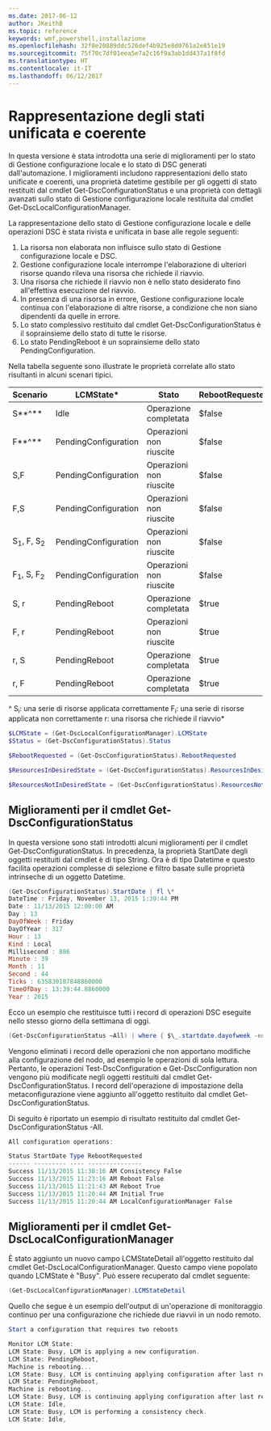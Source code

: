 ```yaml
---
ms.date: 2017-06-12
author: JKeithB
ms.topic: reference
keywords: wmf,powershell,installazione
ms.openlocfilehash: 32f8e20889ddc526def4b925e8d0761a2e851e19
ms.sourcegitcommit: 75f70c7df01eea5e7a2c16f9a3ab1dd437a1f8fd
ms.translationtype: HT
ms.contentlocale: it-IT
ms.lasthandoff: 06/12/2017
---
```

# <a name="unified-and-consistent-state-and-status-representation"></a>Rappresentazione degli stati unificata e coerente

In questa versione è stata introdotta una serie di miglioramenti per lo stato di Gestione configurazione locale e lo stato di DSC generati dall'automazione. I miglioramenti includono rappresentazioni dello stato unificate e coerenti, una proprietà datetime gestibile per gli oggetti di stato restituiti dal cmdlet Get-DscConfigurationStatus e una proprietà con dettagli avanzati sullo stato di Gestione configurazione locale restituita dal cmdlet Get-DscLocalConfigurationManager.

La rappresentazione dello stato di Gestione configurazione locale e delle operazioni DSC è stata rivista e unificata in base alle regole seguenti:
1.  La risorsa non elaborata non influisce sullo stato di Gestione configurazione locale e DSC.
2.  Gestione configurazione locale interrompe l'elaborazione di ulteriori risorse quando rileva una risorsa che richiede il riavvio.
3.  Una risorsa che richiede il riavvio non è nello stato desiderato fino all'effettiva esecuzione del riavvio.
4.  In presenza di una risorsa in errore, Gestione configurazione locale continua con l'elaborazione di altre risorse, a condizione che non siano dipendenti da quelle in errore.
5.  Lo stato complessivo restituito dal cmdlet Get-DscConfigurationStatus è il soprainsieme dello stato di tutte le risorse.
6.  Lo stato PendingReboot è un soprainsieme dello stato PendingConfiguration.

Nella tabella seguente sono illustrate le proprietà correlate allo stato risultanti in alcuni scenari tipici.

| **Scenario**                    | **LCMState\***       | **Stato** | **RebootRequested**  | **ResourcesInDesiredState**  | **ResourcesNotInDesiredState** |
|---------------------------------|----------------------|------------|---------------|------------------------------|--------------------------------|
| S**^**                          | Idle                 | Operazione completata    | $false        | S                            | $null                          |
| F**^**                          | PendingConfiguration | Operazioni non riuscite    | $false        | $null                        | F                              |
| S,F                             | PendingConfiguration | Operazioni non riuscite    | $false        | S                            | F                              |
| F,S                             | PendingConfiguration | Operazioni non riuscite    | $false        | S                            | F                              |
| S<sub>1</sub>, F, S<sub>2</sub> | PendingConfiguration | Operazioni non riuscite    | $false        | S<sub>1</sub>, S<sub>2</sub> | F                              |
| F<sub>1</sub>, S, F<sub>2</sub> | PendingConfiguration | Operazioni non riuscite    | $false        | S                            | F<sub>1</sub>, F<sub>2</sub>   |
| S, r                            | PendingReboot        | Operazione completata    | $true         | S                            | r                              |
| F, r                            | PendingReboot        | Operazioni non riuscite    | $true         | $null                        | F, r                           |
| r, S                            | PendingReboot        | Operazione completata    | $true         | $null                        | r                              |
| r, F                            | PendingReboot        | Operazione completata    | $true         | $null                        | r                              |

^ S<sub>i</sub>: una serie di risorse applicata correttamente F<sub>i</sub>: una serie di risorse applicata non correttamente r: una risorsa che richiede il riavvio\*

```powershell
$LCMState = (Get-DscLocalConfigurationManager).LCMState
$Status = (Get-DscConfigurationStatus).Status

$RebootRequested = (Get-DscConfigurationStatus).RebootRequested

$ResourcesInDesiredState = (Get-DscConfigurationStatus).ResourcesInDesiredState

$ResourcesNotInDesiredState = (Get-DscConfigurationStatus).ResourcesNotInDesiredState
```
## <a name="enhancement-in-get-dscconfigurationstatus-cmdlet"></a>Miglioramenti per il cmdlet Get-DscConfigurationStatus

In questa versione sono stati introdotti alcuni miglioramenti per il cmdlet Get-DscConfigurationStatus. In precedenza, la proprietà StartDate degli oggetti restituiti dal cmdlet è di tipo String. Ora è di tipo Datetime e questo facilita operazioni complesse di selezione e filtro basate sulle proprietà intrinseche di un oggetto Datetime.
```powershell
(Get-DscConfigurationStatus).StartDate | fl \*
DateTime : Friday, November 13, 2015 1:39:44 PM
Date : 11/13/2015 12:00:00 AM
Day : 13
DayOfWeek : Friday
DayOfYear : 317
Hour : 13
Kind : Local
Millisecond : 886
Minute : 39
Month : 11
Second : 44
Ticks : 635830187848860000
TimeOfDay : 13:39:44.8860000
Year : 2015
```

Ecco un esempio che restituisce tutti i record di operazioni DSC eseguite nello stesso giorno della settimana di oggi.
```powershell
(Get-DscConfigurationStatus –All) | where { $\_.startdate.dayofweek -eq (Get-Date).DayOfWeek }
```

Vengono eliminati i record delle operazioni che non apportano modifiche alla configurazione del nodo, ad esempio le operazioni di sola lettura. Pertanto, le operazioni Test-DscConfiguration e Get-DscConfiguration non vengono più modificate negli oggetti restituiti dal cmdlet Get-DscConfigurationStatus.
I record dell'operazione di impostazione della metaconfigurazione viene aggiunto all'oggetto restituito dal cmdlet Get-DscConfigurationStatus.

Di seguito è riportato un esempio di risultato restituito dal cmdlet Get-DscConfigurationStatus -All.
```powershell
All configuration operations:

Status StartDate Type RebootRequested
------ --------- ---- ---------------
Success 11/13/2015 11:38:16 AM Consistency False
Success 11/13/2015 11:23:16 AM Reboot False
Success 11/13/2015 11:21:43 AM Reboot True
Success 11/13/2015 11:20:44 AM Initial True
Success 11/13/2015 11:20:44 AM LocalConfigurationManager False
```

## <a name="enhancement-in-get-dsclocalconfigurationmanager-cmdlet"></a>Miglioramenti per il cmdlet Get-DscLocalConfigurationManager
È stato aggiunto un nuovo campo LCMStateDetail all'oggetto restituito dal cmdlet Get-DscLocalConfigurationManager. Questo campo viene popolato quando LCMState è "Busy". Può essere recuperato dal cmdlet seguente:
```powershell
(Get-DscLocalConfigurationManager).LCMStateDetail
```

Quello che segue è un esempio dell'output di un'operazione di monitoraggio continuo per una configurazione che richiede due riavvii in un nodo remoto.
```powershell
Start a configuration that requires two reboots

Monitor LCM State:
LCM State: Busy, LCM is applying a new configuration.
LCM State: PendingReboot,
Machine is rebooting...
LCM State: Busy, LCM is continuing applying configuration after last reboot.
LCM State: PendingReboot,
Machine is rebooting...
LCM State: Busy, LCM is continuing applying configuration after last reboot.
LCM State: Idle,
LCM State: Busy, LCM is performing a consistency check.
LCM State: Idle,
```

